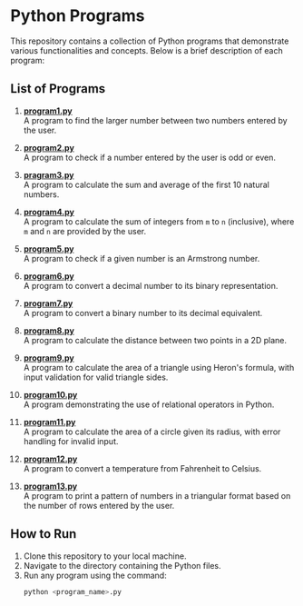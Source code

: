 # Python Programs

This repository contains a collection of Python programs that demonstrate various functionalities and concepts. Below is a brief description of each program:

## List of Programs

1. **[program1.py](program1.py)**  
   A program to find the larger number between two numbers entered by the user.

2. **[program2.py](program2.py)**  
   A program to check if a number entered by the user is odd or even.

3. **[pragram3.py](pragram3.py)**  
   A program to calculate the sum and average of the first 10 natural numbers.

4. **[program4.py](program4.py)**  
   A program to calculate the sum of integers from `m` to `n` (inclusive), where `m` and `n` are provided by the user.

5. **[program5.py](program5.py)**  
   A program to check if a given number is an Armstrong number.

6. **[program6.py](program6.py)**  
   A program to convert a decimal number to its binary representation.

7. **[program7.py](program7.py)**  
   A program to convert a binary number to its decimal equivalent.

8. **[program8.py](program8.py)**  
   A program to calculate the distance between two points in a 2D plane.

9. **[program9.py](program9.py)**  
   A program to calculate the area of a triangle using Heron's formula, with input validation for valid triangle sides.

10. **[program10.py](program10.py)**  
    A program demonstrating the use of relational operators in Python.

11. **[program11.py](program11.py)**  
    A program to calculate the area of a circle given its radius, with error handling for invalid input.

12. **[program12.py](program12.py)**  
    A program to convert a temperature from Fahrenheit to Celsius.

13. **[program13.py](program13.py)**  
    A program to print a pattern of numbers in a triangular format based on the number of rows entered by the user.

## How to Run

1. Clone this repository to your local machine.
2. Navigate to the directory containing the Python files.
3. Run any program using the command:
   ```bash
   python <program_name>.py